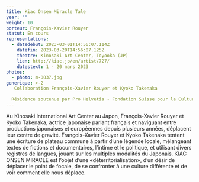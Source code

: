 ```yaml
---
title: Kiac Onsen Miracle Tale
year: ""
weight: 10
porteur: François-Xavier Rouyer
statut: En cours
representations:
  - datedebut: 2023-03-01T14:56:07.114Z
    datefin: 2023-03-20T14:56:07.125Z
    theatre: Kinosaki Art Center, Toyooka (JP)
    lien: http://kiac.jp/en/artist/727/
    datestext: 1 - 20 mars 2023
photos:
  - photo: m-0037.jpg
generique: >-2
   Collaboration François-Xavier Rouyer et Kyoko Takenaka

  Résidence soutenue par Pro Helvetia - Fondation Suisse pour la Culture, et le Kinosaki Arts Center de Toyooka
---
```

Au Kinosaki International Art Center au Japon, François-Xavier Rouyer et Kyoko Takenaka, actrice japonaise parlant français et naviguant entre productions japonaises et européennes depuis plusieurs années, déplacent leur centre de gravité. François-Xavier Rouyer et Kyoko Takenaka tentent une écriture de plateau commune à partir d’une légende locale, mélangeant textes de fictions et documentaires, l’intime et le politique, et utilisant divers registres de langues, jouant sur les multiples modalités du Japonais. KIAC ONSEN MIRACLE est l’objet d’une «déterritorialisation», d’un désir de déplacer le point de focale, de se confronter à une culture différente et de voir comment elle nous déplace.